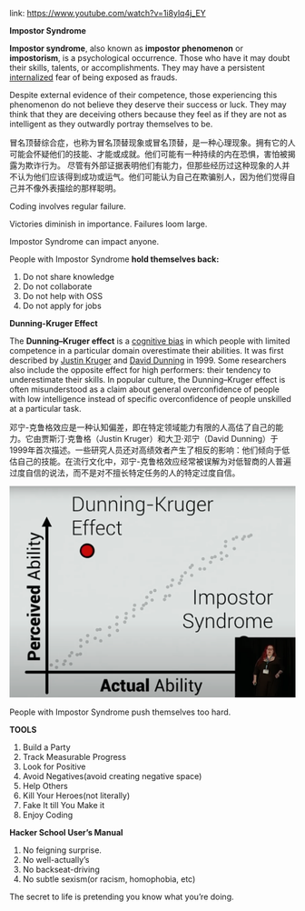 link: https://www.youtube.com/watch?v=1i8ylq4j_EY

**Impostor Syndrome**

**Impostor syndrome**, also known as **impostor phenomenon** or **impostorism**, is a psychological occurrence. Those who have it may doubt their skills, talents, or accomplishments. They may have a persistent [internalized](https://en.wikipedia.org/wiki/Internalizing_disorder) fear of being exposed as frauds.

Despite external evidence of their competence, those experiencing this phenomenon do not believe they deserve their success or luck. They may think that they are deceiving others because they feel as if they are not as intelligent as they outwardly portray themselves to be.

冒名顶替综合症，也称为冒名顶替现象或冒名顶替，是一种心理现象。拥有它的人可能会怀疑他们的技能、才能或成就。他们可能有一种持续的内在恐惧，害怕被揭露为欺诈行为。 尽管有外部证据表明他们有能力，但那些经历过这种现象的人并不认为他们应该得到成功或运气。他们可能认为自己在欺骗别人，因为他们觉得自己并不像外表描绘的那样聪明。

Coding involves regular failure.

Victories diminish in importance. Failures loom large.

Impostor Syndrome can impact anyone.

People with Impostor Syndrome **hold themselves back:**

1. Do not share knowledge
2. Do not collaborate
3. Do not help with OSS
4. Do not apply for jobs

**Dunning-Kruger Effect**

The **Dunning–Kruger effect** is a [cognitive bias](https://en.wikipedia.org/wiki/Cognitive_bias) in which people with limited competence in a particular domain overestimate their abilities. It was first described by [Justin Kruger](https://en.wikipedia.org/wiki/Justin_Kruger) and [David Dunning](https://en.wikipedia.org/wiki/David_Dunning) in 1999. Some researchers also include the opposite effect for high performers: their tendency to underestimate their skills. In popular culture, the Dunning–Kruger effect is often misunderstood as a claim about general overconfidence of people with low intelligence instead of specific overconfidence of people unskilled at a particular task.

邓宁-克鲁格效应是一种认知偏差，即在特定领域能力有限的人高估了自己的能力。它由贾斯汀·克鲁格（Justin Kruger）和大卫·邓宁（David Dunning）于1999年首次描述。一些研究人员还对高绩效者产生了相反的影响：他们倾向于低估自己的技能。在流行文化中，邓宁-克鲁格效应经常被误解为对低智商的人普遍过度自信的说法，而不是对不擅长特定任务的人的特定过度自信。

![Untitled](../pictures/perceived%20and%20actual%20ability.png)

People with Impostor Syndrome push themselves too hard.

**TOOLS**

1. Build a Party
2. Track Measurable Progress
3. Look for Positive
4. Avoid Negatives(avoid creating negative space)
5. Help Others
6. Kill Your Heroes(not literally)
7. Fake It till You Make it
8. Enjoy Coding

**Hacker School User’s Manual**

1. No feigning surprise.
2. No well-actually’s
3. No backseat-driving
4. No subtle sexism(or racism, homophobia, etc)

The secret to life is pretending you know what you’re doing.